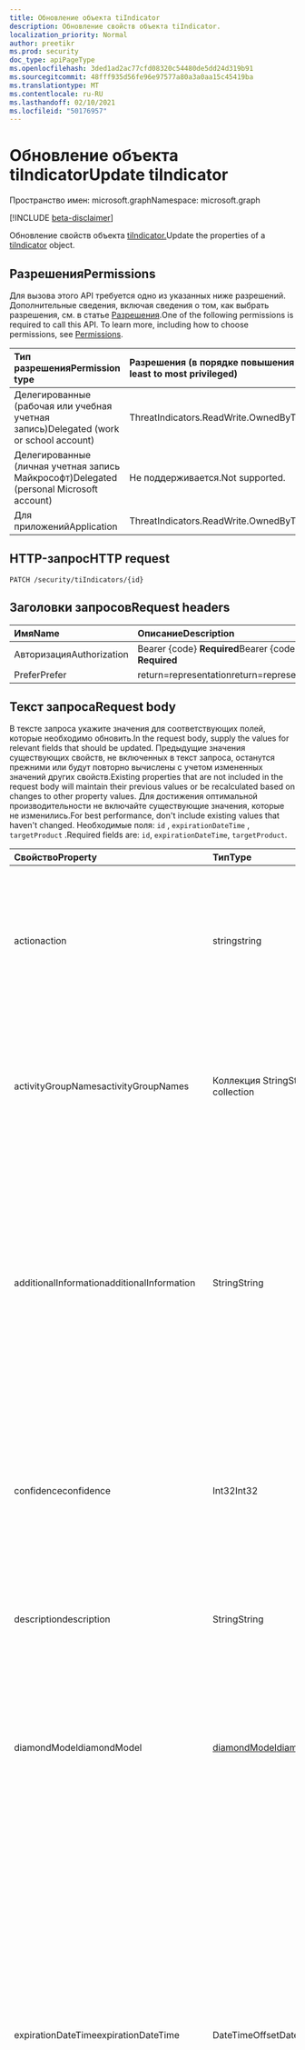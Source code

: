 ```yaml
---
title: Обновление объекта tiIndicator
description: Обновление свойств объекта tiIndicator.
localization_priority: Normal
author: preetikr
ms.prod: security
doc_type: apiPageType
ms.openlocfilehash: 3ded1ad2ac77cfd08320c54480de5dd24d319b91
ms.sourcegitcommit: 48fff935d56fe96e97577a80a3a0aa15c45419ba
ms.translationtype: MT
ms.contentlocale: ru-RU
ms.lasthandoff: 02/10/2021
ms.locfileid: "50176957"
---
```

# <a name="update-tiindicator"></a><span data-ttu-id="a04aa-103">Обновление объекта tiIndicator</span><span class="sxs-lookup"><span data-stu-id="a04aa-103">Update tiIndicator</span></span>

<span data-ttu-id="a04aa-104">Пространство имен: microsoft.graph</span><span class="sxs-lookup"><span data-stu-id="a04aa-104">Namespace: microsoft.graph</span></span>

[!INCLUDE [beta-disclaimer](../../includes/beta-disclaimer.md)]

<span data-ttu-id="a04aa-105">Обновление свойств объекта [tiIndicator.](../resources/tiindicator.md)</span><span class="sxs-lookup"><span data-stu-id="a04aa-105">Update the properties of a [tiIndicator](../resources/tiindicator.md) object.</span></span>

## <a name="permissions"></a><span data-ttu-id="a04aa-106">Разрешения</span><span class="sxs-lookup"><span data-stu-id="a04aa-106">Permissions</span></span>

<span data-ttu-id="a04aa-p101">Для вызова этого API требуется одно из указанных ниже разрешений. Дополнительные сведения, включая сведения о том, как выбрать разрешения, см. в статье [Разрешения](/graph/permissions-reference).</span><span class="sxs-lookup"><span data-stu-id="a04aa-p101">One of the following permissions is required to call this API. To learn more, including how to choose permissions, see [Permissions](/graph/permissions-reference).</span></span>

| <span data-ttu-id="a04aa-109">Тип разрешения</span><span class="sxs-lookup"><span data-stu-id="a04aa-109">Permission type</span></span>                        | <span data-ttu-id="a04aa-110">Разрешения (в порядке повышения привилегий)</span><span class="sxs-lookup"><span data-stu-id="a04aa-110">Permissions (from least to most privileged)</span></span> |
|:---------------------------------------|:--------------------------------------------|
| <span data-ttu-id="a04aa-111">Делегированные (рабочая или учебная учетная запись)</span><span class="sxs-lookup"><span data-stu-id="a04aa-111">Delegated (work or school account)</span></span>     | <span data-ttu-id="a04aa-112">ThreatIndicators.ReadWrite.OwnedBy</span><span class="sxs-lookup"><span data-stu-id="a04aa-112">ThreatIndicators.ReadWrite.OwnedBy</span></span> |
| <span data-ttu-id="a04aa-113">Делегированные (личная учетная запись Майкрософт)</span><span class="sxs-lookup"><span data-stu-id="a04aa-113">Delegated (personal Microsoft account)</span></span> | <span data-ttu-id="a04aa-114">Не поддерживается.</span><span class="sxs-lookup"><span data-stu-id="a04aa-114">Not supported.</span></span> |
| <span data-ttu-id="a04aa-115">Для приложений</span><span class="sxs-lookup"><span data-stu-id="a04aa-115">Application</span></span>                            | <span data-ttu-id="a04aa-116">ThreatIndicators.ReadWrite.OwnedBy</span><span class="sxs-lookup"><span data-stu-id="a04aa-116">ThreatIndicators.ReadWrite.OwnedBy</span></span> |

## <a name="http-request"></a><span data-ttu-id="a04aa-117">HTTP-запрос</span><span class="sxs-lookup"><span data-stu-id="a04aa-117">HTTP request</span></span>

<!-- { "blockType": "ignored" } -->

```http
PATCH /security/tiIndicators/{id}
```

## <a name="request-headers"></a><span data-ttu-id="a04aa-118">Заголовки запросов</span><span class="sxs-lookup"><span data-stu-id="a04aa-118">Request headers</span></span>

| <span data-ttu-id="a04aa-119">Имя</span><span class="sxs-lookup"><span data-stu-id="a04aa-119">Name</span></span>       | <span data-ttu-id="a04aa-120">Описание</span><span class="sxs-lookup"><span data-stu-id="a04aa-120">Description</span></span>|
|:-----------|:-----------|
| <span data-ttu-id="a04aa-121">Авторизация</span><span class="sxs-lookup"><span data-stu-id="a04aa-121">Authorization</span></span> | <span data-ttu-id="a04aa-122">Bearer {code} **Required**</span><span class="sxs-lookup"><span data-stu-id="a04aa-122">Bearer {code} **Required**</span></span> |
|<span data-ttu-id="a04aa-123">Prefer</span><span class="sxs-lookup"><span data-stu-id="a04aa-123">Prefer</span></span> | <span data-ttu-id="a04aa-124">return=representation</span><span class="sxs-lookup"><span data-stu-id="a04aa-124">return=representation</span></span> |

## <a name="request-body"></a><span data-ttu-id="a04aa-125">Текст запроса</span><span class="sxs-lookup"><span data-stu-id="a04aa-125">Request body</span></span>

<span data-ttu-id="a04aa-126">В тексте запроса укажите значения для соответствующих полей, которые необходимо обновить.</span><span class="sxs-lookup"><span data-stu-id="a04aa-126">In the request body, supply the values for relevant fields that should be updated.</span></span> <span data-ttu-id="a04aa-127">Предыдущие значения существующих свойств, не включенных в текст запроса, останутся прежними или будут повторно вычислены с учетом измененных значений других свойств.</span><span class="sxs-lookup"><span data-stu-id="a04aa-127">Existing properties that are not included in the request body will maintain their previous values or be recalculated based on changes to other property values.</span></span> <span data-ttu-id="a04aa-128">Для достижения оптимальной производительности не включайте существующие значения, которые не изменились.</span><span class="sxs-lookup"><span data-stu-id="a04aa-128">For best performance, don't include existing values that haven't changed.</span></span> <span data-ttu-id="a04aa-129">Необходимые поля: `id` , `expirationDateTime` , `targetProduct` .</span><span class="sxs-lookup"><span data-stu-id="a04aa-129">Required fields are: `id`, `expirationDateTime`, `targetProduct`.</span></span>

| <span data-ttu-id="a04aa-130">Свойство</span><span class="sxs-lookup"><span data-stu-id="a04aa-130">Property</span></span>     | <span data-ttu-id="a04aa-131">Тип</span><span class="sxs-lookup"><span data-stu-id="a04aa-131">Type</span></span>        | <span data-ttu-id="a04aa-132">Описание</span><span class="sxs-lookup"><span data-stu-id="a04aa-132">Description</span></span> |
|:-------------|:------------|:------------|
|<span data-ttu-id="a04aa-133">action</span><span class="sxs-lookup"><span data-stu-id="a04aa-133">action</span></span>|<span data-ttu-id="a04aa-134">string</span><span class="sxs-lookup"><span data-stu-id="a04aa-134">string</span></span>| <span data-ttu-id="a04aa-135">Действие, применяемая при совпадении индикатора из средства безопасности targetProduct.</span><span class="sxs-lookup"><span data-stu-id="a04aa-135">The action to apply if the indicator is matched from within the targetProduct security tool.</span></span> <span data-ttu-id="a04aa-136">Возможные значения: `unknown`, `allow`, `block`, `alert`.</span><span class="sxs-lookup"><span data-stu-id="a04aa-136">Possible values are: `unknown`, `allow`, `block`, `alert`.</span></span>|
|<span data-ttu-id="a04aa-137">activityGroupNames</span><span class="sxs-lookup"><span data-stu-id="a04aa-137">activityGroupNames</span></span>|<span data-ttu-id="a04aa-138">Коллекция String</span><span class="sxs-lookup"><span data-stu-id="a04aa-138">String collection</span></span>|<span data-ttu-id="a04aa-139">Имена аналитики киберугроз для сторон, ответственных за вредоносные действия, на которые распространяется индикатор угроз.</span><span class="sxs-lookup"><span data-stu-id="a04aa-139">The cyber threat intelligence name(s) for the parties responsible for the malicious activity covered by the threat indicator.</span></span>|
|<span data-ttu-id="a04aa-140">additionalInformation</span><span class="sxs-lookup"><span data-stu-id="a04aa-140">additionalInformation</span></span>|<span data-ttu-id="a04aa-141">String</span><span class="sxs-lookup"><span data-stu-id="a04aa-141">String</span></span>|<span data-ttu-id="a04aa-142">Область catchall, в которую могут быть помещены дополнительные данные индикатора, не охваченные другими свойствами tiIndicator.</span><span class="sxs-lookup"><span data-stu-id="a04aa-142">A catchall area into which extra data from the indicator not covered by the other tiIndicator properties may be placed.</span></span> <span data-ttu-id="a04aa-143">Данные, помещенные в additionalInformation, как правило, не используются средством безопасности targetProduct.</span><span class="sxs-lookup"><span data-stu-id="a04aa-143">Data placed into additionalInformation will typically not be utilized by the targetProduct security tool.</span></span>|
|<span data-ttu-id="a04aa-144">confidence</span><span class="sxs-lookup"><span data-stu-id="a04aa-144">confidence</span></span>|<span data-ttu-id="a04aa-145">Int32</span><span class="sxs-lookup"><span data-stu-id="a04aa-145">Int32</span></span>|<span data-ttu-id="a04aa-146">Integer representing the confidence the data within the indicator accurately identifies malicious behavior.</span><span class="sxs-lookup"><span data-stu-id="a04aa-146">An integer representing the confidence the data within the indicator accurately identifies malicious behavior.</span></span> <span data-ttu-id="a04aa-147">Допустимые значения: 0–100, 100 — наивысшее.</span><span class="sxs-lookup"><span data-stu-id="a04aa-147">Acceptable values are 0 – 100 with 100 being the highest.</span></span>|
|<span data-ttu-id="a04aa-148">description</span><span class="sxs-lookup"><span data-stu-id="a04aa-148">description</span></span>|<span data-ttu-id="a04aa-149">String</span><span class="sxs-lookup"><span data-stu-id="a04aa-149">String</span></span>|<span data-ttu-id="a04aa-150">Краткое описание (не более 100 символов) угрозы, представляемой индикатором.</span><span class="sxs-lookup"><span data-stu-id="a04aa-150">Brief description (100 characters or less) of the threat represented by the indicator.</span></span>|
|<span data-ttu-id="a04aa-151">diamondModel</span><span class="sxs-lookup"><span data-stu-id="a04aa-151">diamondModel</span></span>|[<span data-ttu-id="a04aa-152">diamondModel</span><span class="sxs-lookup"><span data-stu-id="a04aa-152">diamondModel</span></span>](../resources/tiindicator.md#diamondmodel-values)|<span data-ttu-id="a04aa-153">Область диамантской модели, в которой существует этот индикатор.</span><span class="sxs-lookup"><span data-stu-id="a04aa-153">The area of the Diamond Model in which this indicator exists.</span></span> <span data-ttu-id="a04aa-154">Возможные значения: `unknown`, `adversary`, `capability`, `infrastructure`, `victim`.</span><span class="sxs-lookup"><span data-stu-id="a04aa-154">Possible values are: `unknown`, `adversary`, `capability`, `infrastructure`, `victim`.</span></span>|
|<span data-ttu-id="a04aa-155">expirationDateTime</span><span class="sxs-lookup"><span data-stu-id="a04aa-155">expirationDateTime</span></span>|<span data-ttu-id="a04aa-156">DateTimeOffset</span><span class="sxs-lookup"><span data-stu-id="a04aa-156">DateTimeOffset</span></span>| <span data-ttu-id="a04aa-157">Строка даты и времени, указывающая, когда истекает срок действия индикатора.</span><span class="sxs-lookup"><span data-stu-id="a04aa-157">DateTime string indicating when the Indicator expires.</span></span> <span data-ttu-id="a04aa-158">Все индикаторы должны иметь дату окончания срока действия, чтобы избежать сохраняющихся устаревших индикаторов в системе.</span><span class="sxs-lookup"><span data-stu-id="a04aa-158">All indicators must have an expiration date to avoid stale indicators persisting in the system.</span></span> <span data-ttu-id="a04aa-159">Тип Timestamp представляет сведения о времени и дате с использованием формата ISO 8601 (всегда применяется формат UTC).</span><span class="sxs-lookup"><span data-stu-id="a04aa-159">The Timestamp type represents date and time information using ISO 8601 format and is always in UTC time.</span></span> <span data-ttu-id="a04aa-160">Например, значение полуночи 1 января 2014 г. в формате UTC выглядит так: `2014-01-01T00:00:00Z`.</span><span class="sxs-lookup"><span data-stu-id="a04aa-160">For example, midnight UTC on Jan 1, 2014 would look like this: `2014-01-01T00:00:00Z`.</span></span>|
|<span data-ttu-id="a04aa-161">externalId</span><span class="sxs-lookup"><span data-stu-id="a04aa-161">externalId</span></span>|<span data-ttu-id="a04aa-162">String</span><span class="sxs-lookup"><span data-stu-id="a04aa-162">String</span></span>|<span data-ttu-id="a04aa-163">Идентификационный номер, который связывает индикатор с системой поставщика индикаторов (например, с внешней клавишей).</span><span class="sxs-lookup"><span data-stu-id="a04aa-163">An identification number that ties the indicator back to the indicator provider’s system (e.g. a foreign key).</span></span>|
|<span data-ttu-id="a04aa-164">isActive</span><span class="sxs-lookup"><span data-stu-id="a04aa-164">isActive</span></span>|<span data-ttu-id="a04aa-165">Логическое</span><span class="sxs-lookup"><span data-stu-id="a04aa-165">Boolean</span></span>|<span data-ttu-id="a04aa-166">Используется для отключения индикаторов в системе.</span><span class="sxs-lookup"><span data-stu-id="a04aa-166">Used to deactivate indicators within system.</span></span> <span data-ttu-id="a04aa-167">По умолчанию любой отправленный индикатор является активным.</span><span class="sxs-lookup"><span data-stu-id="a04aa-167">By default, any indicator submitted is set as active.</span></span> <span data-ttu-id="a04aa-168">Однако поставщики могут отправлять существующие индикаторы с этим набором "False", чтобы деактивировать индикаторы в системе.</span><span class="sxs-lookup"><span data-stu-id="a04aa-168">However, providers may submit existing indicators with this set to ‘False’ to deactivate indicators in the system.</span></span>|
|<span data-ttu-id="a04aa-169">killChain</span><span class="sxs-lookup"><span data-stu-id="a04aa-169">killChain</span></span>|<span data-ttu-id="a04aa-170">[Коллекция killChain](../resources/tiindicator.md#killchain-values)</span><span class="sxs-lookup"><span data-stu-id="a04aa-170">[killChain](../resources/tiindicator.md#killchain-values) collection</span></span>|<span data-ttu-id="a04aa-171">Массив строк JSON, который описывает точку или точку в цепочке событий, на которую направлен этот индикатор.</span><span class="sxs-lookup"><span data-stu-id="a04aa-171">A JSON array of strings that describes which point or points on the Kill Chain this indicator targets.</span></span> <span data-ttu-id="a04aa-172">Точные значения см. ниже в "killChain values".</span><span class="sxs-lookup"><span data-stu-id="a04aa-172">See "killChain values" below for exact values.</span></span>|
|<span data-ttu-id="a04aa-173">knownFalsePositives</span><span class="sxs-lookup"><span data-stu-id="a04aa-173">knownFalsePositives</span></span>|<span data-ttu-id="a04aa-174">String</span><span class="sxs-lookup"><span data-stu-id="a04aa-174">String</span></span>|<span data-ttu-id="a04aa-175">Сценарии, в которых индикатор может вызывать ложные срабатываия.</span><span class="sxs-lookup"><span data-stu-id="a04aa-175">Scenarios in which the indicator may cause false positives.</span></span> <span data-ttu-id="a04aa-176">Это должен быть текст, читаемый человеком.</span><span class="sxs-lookup"><span data-stu-id="a04aa-176">This should be human-readable text.</span></span>|
|<span data-ttu-id="a04aa-177">lastReportedDateTime</span><span class="sxs-lookup"><span data-stu-id="a04aa-177">lastReportedDateTime</span></span>|<span data-ttu-id="a04aa-178">DateTimeOffset</span><span class="sxs-lookup"><span data-stu-id="a04aa-178">DateTimeOffset</span></span>|<span data-ttu-id="a04aa-179">Время последнего увидеть индикатор.</span><span class="sxs-lookup"><span data-stu-id="a04aa-179">The last time the indicator was seen.</span></span> <span data-ttu-id="a04aa-180">Тип Timestamp представляет сведения о времени и дате с использованием формата ISO 8601 (всегда применяется формат UTC).</span><span class="sxs-lookup"><span data-stu-id="a04aa-180">The Timestamp type represents date and time information using ISO 8601 format and is always in UTC time.</span></span> <span data-ttu-id="a04aa-181">Например, значение полуночи 1 января 2014 г. в формате UTC выглядит так: `2014-01-01T00:00:00Z`.</span><span class="sxs-lookup"><span data-stu-id="a04aa-181">For example, midnight UTC on Jan 1, 2014 would look like this: `2014-01-01T00:00:00Z`</span></span>|
|<span data-ttu-id="a04aa-182">malwareFamilyNames</span><span class="sxs-lookup"><span data-stu-id="a04aa-182">malwareFamilyNames</span></span>|<span data-ttu-id="a04aa-183">Коллекция String</span><span class="sxs-lookup"><span data-stu-id="a04aa-183">String collection</span></span>|<span data-ttu-id="a04aa-184">Имя семейства вредоносных программ, связанное с индикатором, если оно существует.</span><span class="sxs-lookup"><span data-stu-id="a04aa-184">The malware family name associated with an indicator if it exists.</span></span> <span data-ttu-id="a04aa-185">Корпорация Майкрософт по возможности предпочитает имя семейства вредоносных программ Майкрософт, которое можно найти с помощью Защитник Windows аналитики [безопасности.](https://www.microsoft.com/wdsi/threats)</span><span class="sxs-lookup"><span data-stu-id="a04aa-185">Microsoft prefers the Microsoft malware family name if at all possible which can be found via the Windows Defender Security Intelligence [threat encyclopedia](https://www.microsoft.com/wdsi/threats).</span></span>|
|<span data-ttu-id="a04aa-186">passiveOnly</span><span class="sxs-lookup"><span data-stu-id="a04aa-186">passiveOnly</span></span>|<span data-ttu-id="a04aa-187">Логическое</span><span class="sxs-lookup"><span data-stu-id="a04aa-187">Boolean</span></span>|<span data-ttu-id="a04aa-188">Определяет, должен ли индикатор вызывать событие, которое видно конечному пользователю.</span><span class="sxs-lookup"><span data-stu-id="a04aa-188">Determines if the indicator should trigger an event that is visible to an end-user.</span></span> <span data-ttu-id="a04aa-189">Если установлено "true", средства безопасности не будут уведомлять конечного пользователя о том, что произошло "попадание".</span><span class="sxs-lookup"><span data-stu-id="a04aa-189">When set to ‘true,’ security tools will not notify the end user that a ‘hit’ has occurred.</span></span> <span data-ttu-id="a04aa-190">Это чаще всего рассматривается как аудит или режим в тихом режиме продуктами безопасности, в которых они просто регистрировали совпадение, но не выполняли это действие.</span><span class="sxs-lookup"><span data-stu-id="a04aa-190">This is most often treated as audit or silent mode by security products where they will simply log that a match occurred but will not perform the action.</span></span> <span data-ttu-id="a04aa-191">Значение по умолчанию − ложь.</span><span class="sxs-lookup"><span data-stu-id="a04aa-191">Default value is false.</span></span>|
|<span data-ttu-id="a04aa-192">severity</span><span class="sxs-lookup"><span data-stu-id="a04aa-192">severity</span></span>|<span data-ttu-id="a04aa-193">Int32</span><span class="sxs-lookup"><span data-stu-id="a04aa-193">Int32</span></span>|<span data-ttu-id="a04aa-194">Integer representing the severity of the malicious behavior identified by the data within the indicator.</span><span class="sxs-lookup"><span data-stu-id="a04aa-194">An integer representing the severity of the malicious behavior identified by the data within the indicator.</span></span> <span data-ttu-id="a04aa-195">Допустимые значения: 0–5, где 5 — самый серьезный, а ноль — нет.</span><span class="sxs-lookup"><span data-stu-id="a04aa-195">Acceptable values are 0 – 5 where 5 is the most severe and zero is not severe at all.</span></span> <span data-ttu-id="a04aa-196">Значение по умолчанию: 3.</span><span class="sxs-lookup"><span data-stu-id="a04aa-196">Default value is 3.</span></span>|
|<span data-ttu-id="a04aa-197">tags</span><span class="sxs-lookup"><span data-stu-id="a04aa-197">tags</span></span>|<span data-ttu-id="a04aa-198">Коллекция String</span><span class="sxs-lookup"><span data-stu-id="a04aa-198">String collection</span></span>|<span data-ttu-id="a04aa-199">Массив строк JSON, который хранит произвольные теги и ключевые слова.</span><span class="sxs-lookup"><span data-stu-id="a04aa-199">A JSON array of strings that stores arbitrary tags/keywords.</span></span>|
|<span data-ttu-id="a04aa-200">tlpLevel</span><span class="sxs-lookup"><span data-stu-id="a04aa-200">tlpLevel</span></span>|[<span data-ttu-id="a04aa-201">tlpLevel</span><span class="sxs-lookup"><span data-stu-id="a04aa-201">tlpLevel</span></span>](../resources/tiindicator.md#tlplevel-values)| <span data-ttu-id="a04aa-202">Значение протокола light traffic light для индикатора.</span><span class="sxs-lookup"><span data-stu-id="a04aa-202">Traffic Light Protocol value for the indicator.</span></span> <span data-ttu-id="a04aa-203">Возможные значения: `unknown`, `white`, `green`, `amber`, `red`.</span><span class="sxs-lookup"><span data-stu-id="a04aa-203">Possible values are: `unknown`, `white`, `green`, `amber`, `red`.</span></span>|


## <a name="response"></a><span data-ttu-id="a04aa-204">Отклик</span><span class="sxs-lookup"><span data-stu-id="a04aa-204">Response</span></span>

<span data-ttu-id="a04aa-205">В случае успешного выполнения этот метод возвращает код отклика `204 No Content`.</span><span class="sxs-lookup"><span data-stu-id="a04aa-205">If successful, this method returns a `204 No Content` response code.</span></span>

<span data-ttu-id="a04aa-206">Если используется необязательный заголовщик запроса, метод возвращает код отклика и обновленный объект `200 OK` [tiIndicator](../resources/tiindicator.md) в тексте отклика.</span><span class="sxs-lookup"><span data-stu-id="a04aa-206">If the optional request header is used, the method returns a `200 OK` response code and the updated [tiIndicator](../resources/tiindicator.md) object in the response body.</span></span>

## <a name="examples"></a><span data-ttu-id="a04aa-207">Примеры</span><span class="sxs-lookup"><span data-stu-id="a04aa-207">Examples</span></span>

### <a name="example-1-request-without-prefer-header"></a><span data-ttu-id="a04aa-208">Пример 1. Запрос без загона Prefer</span><span class="sxs-lookup"><span data-stu-id="a04aa-208">Example 1: Request without Prefer header</span></span>

#### <a name="request"></a><span data-ttu-id="a04aa-209">Запрос</span><span class="sxs-lookup"><span data-stu-id="a04aa-209">Request</span></span>

<span data-ttu-id="a04aa-210">Ниже приводится пример запроса без `Prefer` загона.</span><span class="sxs-lookup"><span data-stu-id="a04aa-210">The following is an example of the request without the `Prefer` header.</span></span>

# <a name="http"></a>[<span data-ttu-id="a04aa-211">HTTP</span><span class="sxs-lookup"><span data-stu-id="a04aa-211">HTTP</span></span>](#tab/http)
<!-- {
  "blockType": "request",
  "name": "update_tiIndicator"
}-->

```http
PATCH https://graph.microsoft.com/beta/security/tiIndicators/{id}
Content-type: application/json

{
  "description": "description-updated",
}
```
# <a name="c"></a>[<span data-ttu-id="a04aa-212">C#</span><span class="sxs-lookup"><span data-stu-id="a04aa-212">C#</span></span>](#tab/csharp)
[!INCLUDE [sample-code](../includes/snippets/csharp/update-tiindicator-csharp-snippets.md)]
[!INCLUDE [sdk-documentation](../includes/snippets/snippets-sdk-documentation-link.md)]

# <a name="javascript"></a>[<span data-ttu-id="a04aa-213">JavaScript</span><span class="sxs-lookup"><span data-stu-id="a04aa-213">JavaScript</span></span>](#tab/javascript)
[!INCLUDE [sample-code](../includes/snippets/javascript/update-tiindicator-javascript-snippets.md)]
[!INCLUDE [sdk-documentation](../includes/snippets/snippets-sdk-documentation-link.md)]

# <a name="objective-c"></a>[<span data-ttu-id="a04aa-214">Objective-C</span><span class="sxs-lookup"><span data-stu-id="a04aa-214">Objective-C</span></span>](#tab/objc)
[!INCLUDE [sample-code](../includes/snippets/objc/update-tiindicator-objc-snippets.md)]
[!INCLUDE [sdk-documentation](../includes/snippets/snippets-sdk-documentation-link.md)]

# <a name="java"></a>[<span data-ttu-id="a04aa-215">Java</span><span class="sxs-lookup"><span data-stu-id="a04aa-215">Java</span></span>](#tab/java)
[!INCLUDE [sample-code](../includes/snippets/java/update-tiindicator-java-snippets.md)]
[!INCLUDE [sdk-documentation](../includes/snippets/snippets-sdk-documentation-link.md)]

---


#### <a name="response"></a><span data-ttu-id="a04aa-216">Отклик</span><span class="sxs-lookup"><span data-stu-id="a04aa-216">Response</span></span>

<span data-ttu-id="a04aa-217">Ниже приведен пример отклика.</span><span class="sxs-lookup"><span data-stu-id="a04aa-217">The following is an example of the response.</span></span>

<!-- {
  "blockType": "response",
  "truncated": true,
  "@odata.type": "microsoft.graph.tiIndicator"
} -->

```http
HTTP/1.1 204 No Content
```

### <a name="example-2-request-with-prefer-header"></a><span data-ttu-id="a04aa-218">Пример 2. Запрос с заголбом Prefer</span><span class="sxs-lookup"><span data-stu-id="a04aa-218">Example 2: Request with Prefer header</span></span>

#### <a name="request"></a><span data-ttu-id="a04aa-219">Запрос</span><span class="sxs-lookup"><span data-stu-id="a04aa-219">Request</span></span>

<span data-ttu-id="a04aa-220">Ниже приводится пример запроса, включаемого в `Prefer` заголок.</span><span class="sxs-lookup"><span data-stu-id="a04aa-220">The following is an example of the request that includes the `Prefer` header.</span></span>

<!-- {
  "blockType": "request",
  "name": "update_tiIndicator"
}-->

```http
PATCH https://graph.microsoft.com/beta/security/tiIndicators/{id}
Content-type: application/json
Prefer: return=representation

{
  "additionalInformation": "additionalInformation-after-update",
  "confidence": 42,
  "description": "description-after-update",
}
```

#### <a name="response"></a><span data-ttu-id="a04aa-221">Отклик</span><span class="sxs-lookup"><span data-stu-id="a04aa-221">Response</span></span>

<span data-ttu-id="a04aa-222">Ниже приведен пример отклика.</span><span class="sxs-lookup"><span data-stu-id="a04aa-222">The following is an example of the response.</span></span>

> [!NOTE]
> <span data-ttu-id="a04aa-223">Показанный здесь объект ответа может быть сокращен для учитаемости.</span><span class="sxs-lookup"><span data-stu-id="a04aa-223">The response object shown here might be shortened for readability.</span></span> <span data-ttu-id="a04aa-224">При фактическом вызове будут возвращены все свойства.</span><span class="sxs-lookup"><span data-stu-id="a04aa-224">All the properties will be returned from an actual call.</span></span>

<!-- {
  "blockType": "response",
  "truncated": true,
  "@odata.type": "microsoft.graph.tiIndicator"
} -->

```http
HTTP/1.1 200 OK
Content-type: application/json

{
    "@odata.context": "https://graph.microsoft.com/beta/$metadata#Security/tiIndicators/$entity",
    "id": "e58c072b-c9bb-a5c4-34ce-eb69af44fb1e",
    "azureTenantId": "XXXXXXXXXXXXXXXXXXXXXXXXX",
    "action": null,
    "additionalInformation": "additionalInformation-after-update",
    "activityGroupNames": [],
    "confidence": 42,
    "description": "description-after-update",
}
```

<!-- uuid: 16cd6b66-4b1a-43a1-adaf-3a886856ed98
2019-02-04 14:57:30 UTC -->
<!-- {
  "type": "#page.annotation",
  "description": "Update tiIndicator",
  "keywords": "",
  "section": "documentation",
  "tocPath": "",
  "suppressions": [
  ]
}-->


